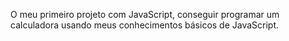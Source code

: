 O meu primeiro projeto com JavaScript, conseguir programar um calculadora usando meus conhecimentos básicos de JavaScript.